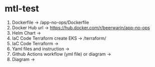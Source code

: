 # mtl-test

1. Dockerfile -> /app-no-ops/Dockerfile
2. Docker Hub url -> https://hub.docker.com/r/beerwarin/app-no-ops
3. Helm Chart ->
4. IaC Code Terraform create EKS -> /terraform/
5. IaC Code Terraform ->
6. Yaml files and instruction ->
7. Github Actions workflow (yml file) or diagram -> 
8. Diagram -> 